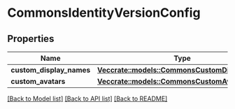 # CommonsIdentityVersionConfig

## Properties

Name | Type | Description | Notes
------------ | ------------- | ------------- | -------------
**custom_display_names** | [**Vec<crate::models::CommonsCustomDisplayName>**](CommonsCustomDisplayName.md) |  | 
**custom_avatars** | [**Vec<crate::models::CommonsCustomAvatar>**](CommonsCustomAvatar.md) |  | 

[[Back to Model list]](../README.md#documentation-for-models) [[Back to API list]](../README.md#documentation-for-api-endpoints) [[Back to README]](../README.md)


